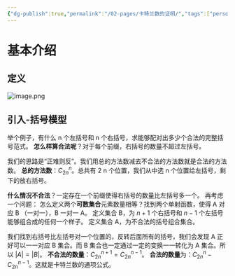 ```yaml
---
{"dg-publish":true,"permalink":"/02-pages/卡特兰数的证明/","tags":["personal/blog","algorithm/math/Catalan-number","algorithm/math"]}
---
```


# 基本介绍

## 定义
![image.png](https://yelanyanyu-img-bed.oss-cn-hangzhou.aliyuncs.com/img/blog/2024/05/20240509191947.png)

## 引入-括号模型
举个例子，有什么 n 个左括号和 n 个右括号，求能够配对出多少个合法的完整括号范式。
**怎么样算合法呢**？对于每个前缀，右括号的数量不超过左括号。

我们的思路是“正难则反”。我们用总的方法数减去不合法的方法数就是合法的方法数。
**总的方法数**：$C_{2n}^{n}$。总共有 2 n 个位置，我们从中选 n 个位置给左括号，剩下的放右括号。

**什么情况不合法**？一定存在一个前缀使得右括号的数量比左括号多一个。
再考虑一个问题：
	怎么定义两个**可数集合**元素数量相等？找到两个单射函数，使得 A 对应 B （一对一），B 一对一 A。
定义集合 B，为 $n+1$ 个右括号和 $n-1$ 个左括号能够组合成的任何一个样子。
定义集合 A，为不合法的括号组合集合。

我们找到右括号比左括号对一个位置的，反转后面所有的括号，我们会发现 A 正好可以一一对应 B 集合。而 B 集合也一定通过一定的变换一一转化为 A 集合。所以 $\left| A \right|=\left| B \right|$。
**不合法的数量**：$C_{2n}^{n+1}=C_{2n}^{n-1}$。
**合法的数量**为：$C_{2n}^{n}-C_{2n}^{n-1}$。这就是卡特兰数的通项公式。